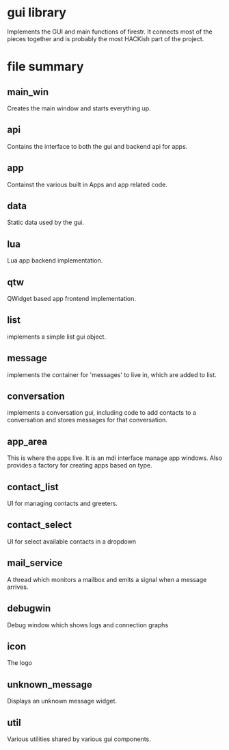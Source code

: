 gui library
===================================================================

Implements the GUI and main functions of firestr. It connects most
of the pieces together and is probably the most HACKish part of the
project. 

file summary
===================================================================

main_win       
-------------------------------------------------------------------

Creates the main window and starts everything up.

api       
-------------------------------------------------------------------
Contains the interface to both the gui and backend api for apps.

app       
-------------------------------------------------------------------
Containst the various built in Apps and app related code.

data       
-------------------------------------------------------------------
Static data used by the gui.

lua       
-------------------------------------------------------------------
Lua app backend implementation.

qtw       
-------------------------------------------------------------------
QWidget based app frontend implementation.

list          
-------------------------------------------------------------------
implements a simple list gui object.
             
message       
-------------------------------------------------------------------
implements the container for 'messages' to live in, 
which are added to list. 

conversation  
-------------------------------------------------------------------
implements a conversation gui, including code to add contacts
to a conversation and stores messages for that conversation.

app_area   
-------------------------------------------------------------------
This is where the apps live. It is an mdi interface manage app windows.
Also provides a factory for creating apps based on type.

contact_list   
-------------------------------------------------------------------
UI for managing contacts and greeters.

contact_select 
-------------------------------------------------------------------
UI for select available contacts in a dropdown

mail_service  
-------------------------------------------------------------------

A thread which monitors a mailbox and emits a signal when a 
message arrives.

debugwin  
-------------------------------------------------------------------
Debug window which shows logs and connection graphs

icon
-------------------------------------------------------------------
The logo

unknown_message
-------------------------------------------------------------------
Displays an unknown message widget.

util
-------------------------------------------------------------------
Various utilities shared by various gui components.
